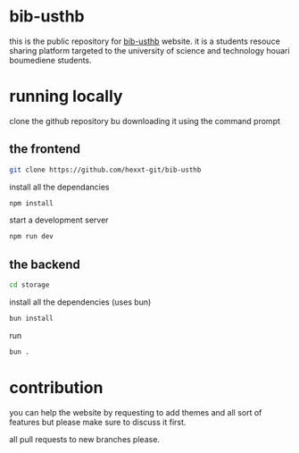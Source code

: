 # bib-usthb
this is the public repository for [bib-usthb](https://bib-usthb.com) website.
it is a students resouce sharing platform targeted to the university of science and technology houari boumediene students.

# running locally

clone the github repository bu downloading it using the command prompt

## the frontend 
```bash
git clone https://github.com/hexxt-git/bib-usthb
```
install all the dependancies
```bash
npm install
```
start a development server
```bash
npm run dev
```

## the backend

```bash
cd storage
```
install all the dependencies (uses bun)
```bash
bun install

```
run
```bash
bun .
```

# contribution

you can help the website by requesting to add themes and all sort of features but please make sure to discuss it first.

all pull requests to new branches please.
